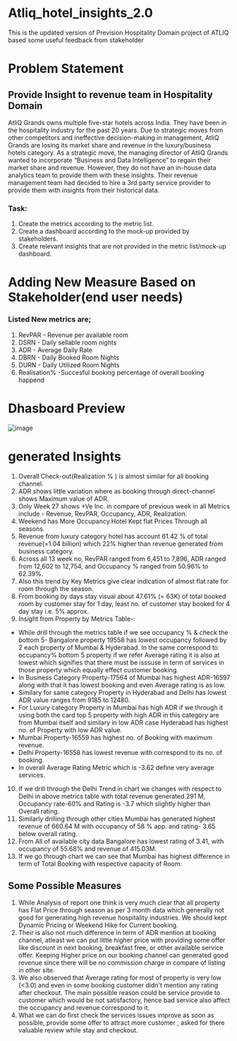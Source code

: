 # Atliq_hotel_insights_2.0
This is the updated version of Prevision Hospitality Domain project of ATLIQ based some useful feedback from stakeholder

# Problem Statement 
## Provide Insight to revenue team in Hospitality Domain
AtliQ Grands owns multiple five-star hotels across India. They have been in the hospitality industry for the past 20 years. 
Due to strategic moves from other competitors and ineffective decision-making in management, AtliQ Grands are losing its market share and revenue in the luxury/business 
hotels category.
As a strategic move, the managing director of AtliQ Grands wanted to incorporate “Business and Data Intelligence” to regain their market share and revenue. 
However, they do not have an in-house data analytics team to provide them with these insights.
Their revenue management team had decided to hire a 3rd party service provider to provide them with insights from their historical data.

### Task:  
1) Create the metrics according to the metric list.
2) Create a dashboard according to the mock-up provided by stakeholders.
3) Create relevant insights that are not provided in the metric list/mock-up dashboard.

# Adding New Measure Based on Stakeholder(end user needs)
### Listed New metrics are;
1)  RevPAR - Revenue per available room 
2) DSRN - Daily sellable room nights 
3) ADR - Average Daily Rate 
4) DBRN - Daily Booked Room Nights 
5) DURN - Daily Utilized Room Nights
6) Realisation% -Succesful booking percentage of overall booking happend

# Dhasboard Preview
![image](https://user-images.githubusercontent.com/110016087/219565071-10aae488-d9d9-4dc9-ad9d-c5c12da57d92.png)

#  generated Insights

1) Overall Check-out(Realization % )  is almost similar for all booking channel.
2) ADR shows little variation where as booking through direct-channel shows Maximum value of ADR.
3)  Only Week 27 shows +Ve Inc. in compare of previous week in all Metrics include - Revenue, RevPAR, Occupancy, ADR, Realization.
4) Weekend has More Occupancy.Hotel Kept flat Prices Through all seasons.
5) Revenue from luxury category hotel has account 61.42 % of total revenue(=1.04 billion) which 22% higher than revenue generated from business category.
6) Across all 13 week no, RevPAR ranged from 6,451 to 7,896, ADR ranged from 12,602 to 12,754, and Occupancy % ranged from 50.96% to 62.39%.
7) Also this trend by Key Metrics give clear indication of almost flat rate for room  through the season.
8) From booking by days stay visual about 47.61% (= 63K) of total booked room by customer stay for 1 day,
least no. of customer stay booked for 4 day stay i.e. 5% approx.
9) Insight from Property by Metrics Table-:
* While drill through the metrics table if we see occupancy % & check the bottom 5- Bangalore property 19558 has lowest occupancy followed by 2 each property of Mumbai & Hyderabad.
  In the same correspond to occupancy% bottom 5 property if we refer Average rating it is also at lowest which signifies that there must be isssuse in term of services in those property which equally effect customer booking.
* In Business Category Property-17564 of Mumbai has highest ADR-16597 along with that it has lowest booking and even Average rating is as low.
* Similary for same category Property in Hyderabad and Delhi has lowest ADR value ranges from 9185 to 12480.
* For Luxury category Property in Mumbai has high ADR if we through it using both the card top 5 property with high ADR in this category are from Mumbai itself and similary in low ADR case Hyderabad has highest no. of Property with low ADR value.
* Mumbai Property-16559 has highest no. of Booking with maximum revenue.
* Delhi Property-16558 has lowest revenue with correspond to its no. of booking.
* In overall  Average Rating Metric which is -3.62 define very average services.
10) If we drill through the Delhi Trend in chart we changes with respect to Delhi in above metrics table  with total revenue generated 291 M, Occupancy rate-60% and Rating is -3.7 which slightly higher than Overall rating.
11) Similarly drilling through other cities Mumbai has generated highest revenue of 660.64 M with occupancy of 58 % app. and rating- 3.65 below overall rating.
12) From All of available city data Bangalore has lowest rating of 3.41, with occupancy of 55.68% and revenue of 415.03M.
13) If we go through chart we can see that Mumbai has highest difference in term of Total Booking with respective capacity of Room.

## Some Possible Measures
1) While Analysis of report one think is very much clear that all property has Flat Price through season as per 3 month data which generally not good for generating high revenue hospitality industries. 
   We should kept Dynamic Pricing or Weekend Hike for Current booking.
2) Their is also not much difference in term of ADR mention at booking channel, atleast  we can put  little higher price with providing some offer like discount in next booking, breakfast free, or other available service offer.
   Keeping Higher price on our booking channel can generated good revenue since there will be no commission charge in compare of listing in other site.
3) We also observed that Average rating for most of property is very low (<3.0) and even in some booking customer didn't mention any rating after checkout. 
   The main possible reason could be service provide to customer which would be not satisfactory, hence bad service also affect the occupancy and revenue correspond to it.
4) What we can do first check the services issues improve as soon as possible, provide some  offer to attract more customer ,
   asked for there valuable review while stay and checkout.
